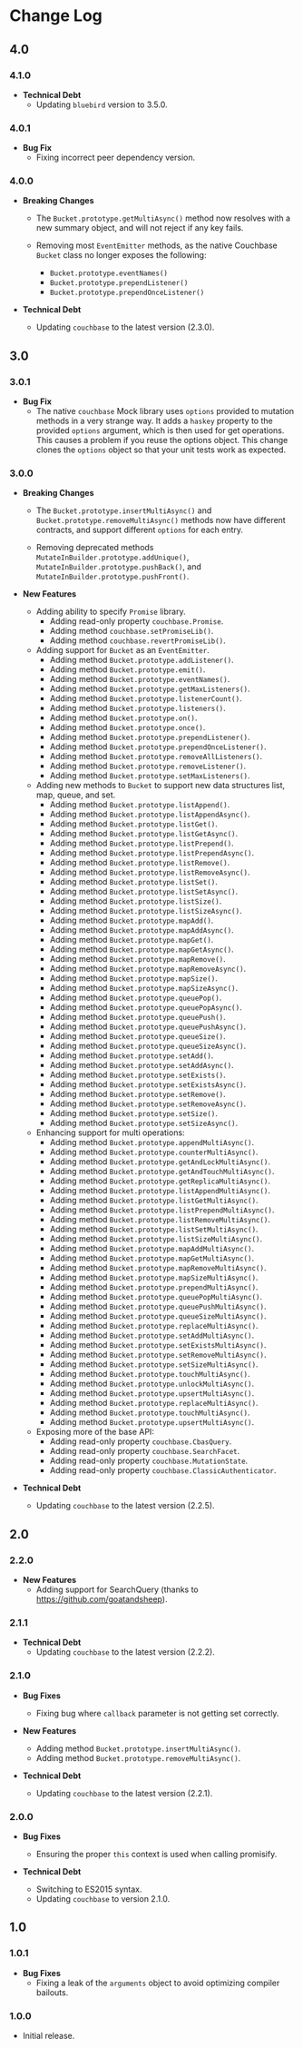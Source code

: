 # Change Log

## 4.0

### 4.1.0

  * __Technical Debt__
    + Updating `bluebird` version to 3.5.0.

### 4.0.1

  * __Bug Fix__
    + Fixing incorrect peer dependency version.

### 4.0.0

  * __Breaking Changes__
    + The `Bucket.prototype.getMultiAsync()` method now resolves with a new summary object, and will not reject if any key fails.

    + Removing most `EventEmitter` methods, as the native Couchbase `Bucket` class no longer exposes the following:
      - `Bucket.prototype.eventNames()`
      - `Bucket.prototype.prependListener()`
      - `Bucket.prototype.prependOnceListener()`

  * __Technical Debt__
    + Updating `couchbase` to the latest version (2.3.0).

## 3.0

### 3.0.1

  * __Bug Fix__
    + The native `couchbase` Mock library uses `options` provided to mutation methods in a very strange way.  It adds a `haskey` property to the provided `options` argument, which is then used for get operations.  This causes a problem if you reuse the options object.  This change clones the `options` object so that your unit tests work as expected.

### 3.0.0

  * __Breaking Changes__
    + The `Bucket.prototype.insertMultiAsync()` and `Bucket.prototype.removeMultiAsync()` methods now have different contracts, and support different `options` for each entry.

    + Removing deprecated methods `MutateInBuilder.prototype.addUnique()`, `MutateInBuilder.prototype.pushBack()`, and `MutateInBuilder.prototype.pushFront()`.

  * __New Features__
    + Adding ability to specify `Promise` library.
      - Adding read-only property `couchbase.Promise`.
      - Adding method `couchbase.setPromiseLib()`.
      - Adding method `couchbase.revertPromiseLib()`.
    + Adding support for `Bucket` as an `EventEmitter`.
      - Adding method `Bucket.prototype.addListener()`.
      - Adding method `Bucket.prototype.emit()`.
      - Adding method `Bucket.prototype.eventNames()`.
      - Adding method `Bucket.prototype.getMaxListeners()`.
      - Adding method `Bucket.prototype.listenerCount()`.
      - Adding method `Bucket.prototype.listeners()`.
      - Adding method `Bucket.prototype.on()`.
      - Adding method `Bucket.prototype.once()`.
      - Adding method `Bucket.prototype.prependListener()`.
      - Adding method `Bucket.prototype.prependOnceListener()`.
      - Adding method `Bucket.prototype.removeAllListeners()`.
      - Adding method `Bucket.prototype.removeListener()`.
      - Adding method `Bucket.prototype.setMaxListeners()`.
    + Adding new methods to `Bucket` to support new data structures list, map, queue, and set.
      - Adding method `Bucket.prototype.listAppend()`.
      - Adding method `Bucket.prototype.listAppendAsync()`.
      - Adding method `Bucket.prototype.listGet()`.
      - Adding method `Bucket.prototype.listGetAsync()`.
      - Adding method `Bucket.prototype.listPrepend()`.
      - Adding method `Bucket.prototype.listPrependAsync()`.
      - Adding method `Bucket.prototype.listRemove()`.
      - Adding method `Bucket.prototype.listRemoveAsync()`.
      - Adding method `Bucket.prototype.listSet()`.
      - Adding method `Bucket.prototype.listSetAsync()`.
      - Adding method `Bucket.prototype.listSize()`.
      - Adding method `Bucket.prototype.listSizeAsync()`.
      - Adding method `Bucket.prototype.mapAdd()`.
      - Adding method `Bucket.prototype.mapAddAsync()`.
      - Adding method `Bucket.prototype.mapGet()`.
      - Adding method `Bucket.prototype.mapGetAsync()`.
      - Adding method `Bucket.prototype.mapRemove()`.
      - Adding method `Bucket.prototype.mapRemoveAsync()`.
      - Adding method `Bucket.prototype.mapSize()`.
      - Adding method `Bucket.prototype.mapSizeAsync()`.
      - Adding method `Bucket.prototype.queuePop()`.
      - Adding method `Bucket.prototype.queuePopAsync()`.
      - Adding method `Bucket.prototype.queuePush()`.
      - Adding method `Bucket.prototype.queuePushAsync()`.
      - Adding method `Bucket.prototype.queueSize()`.
      - Adding method `Bucket.prototype.queueSizeAsync()`.
      - Adding method `Bucket.prototype.setAdd()`.
      - Adding method `Bucket.prototype.setAddAsync()`.
      - Adding method `Bucket.prototype.setExists()`.
      - Adding method `Bucket.prototype.setExistsAsync()`.
      - Adding method `Bucket.prototype.setRemove()`.
      - Adding method `Bucket.prototype.setRemoveAsync()`.
      - Adding method `Bucket.prototype.setSize()`.
      - Adding method `Bucket.prototype.setSizeAsync()`.
    + Enhancing support for multi operations:
      - Adding method `Bucket.prototype.appendMultiAsync()`.
      - Adding method `Bucket.prototype.counterMultiAsync()`.
      - Adding method `Bucket.prototype.getAndLockMultiAsync()`.
      - Adding method `Bucket.prototype.getAndTouchMultiAsync()`.
      - Adding method `Bucket.prototype.getReplicaMultiAsync()`.
      - Adding method `Bucket.prototype.listAppendMultiAsync()`.
      - Adding method `Bucket.prototype.listGetMultiAsync()`.
      - Adding method `Bucket.prototype.listPrependMultiAsync()`.
      - Adding method `Bucket.prototype.listRemoveMultiAsync()`.
      - Adding method `Bucket.prototype.listSetMultiAsync()`.
      - Adding method `Bucket.prototype.listSizeMultiAsync()`.
      - Adding method `Bucket.prototype.mapAddMultiAsync()`.
      - Adding method `Bucket.prototype.mapGetMultiAsync()`.
      - Adding method `Bucket.prototype.mapRemoveMultiAsync()`.
      - Adding method `Bucket.prototype.mapSizeMultiAsync()`.
      - Adding method `Bucket.prototype.prependMultiAsync()`.
      - Adding method `Bucket.prototype.queuePopMultiAsync()`.
      - Adding method `Bucket.prototype.queuePushMultiAsync()`.
      - Adding method `Bucket.prototype.queueSizeMultiAsync()`.
      - Adding method `Bucket.prototype.replaceMultiAsync()`.
      - Adding method `Bucket.prototype.setAddMultiAsync()`.
      - Adding method `Bucket.prototype.setExistsMultiAsync()`.
      - Adding method `Bucket.prototype.setRemoveMultiAsync()`.
      - Adding method `Bucket.prototype.setSizeMultiAsync()`.
      - Adding method `Bucket.prototype.touchMultiAsync()`.
      - Adding method `Bucket.prototype.unlockMultiAsync()`.
      - Adding method `Bucket.prototype.upsertMultiAsync()`.
      - Adding method `Bucket.prototype.replaceMultiAsync()`.
      - Adding method `Bucket.prototype.touchMultiAsync()`.
      - Adding method `Bucket.prototype.upsertMultiAsync()`.
    + Exposing more of the base API:
      - Adding read-only property `couchbase.CbasQuery`.
      - Adding read-only property `couchbase.SearchFacet`.
      - Adding read-only property `couchbase.MutationState`.
      - Adding read-only property `couchbase.ClassicAuthenticator`.

  * __Technical Debt__
    + Updating `couchbase` to the latest version (2.2.5).

## 2.0

### 2.2.0

  * __New Features__
    + Adding support for SearchQuery (thanks to https://github.com/goatandsheep).

### 2.1.1

  * __Technical Debt__
    + Updating `couchbase` to the latest version (2.2.2).

### 2.1.0

* __Bug Fixes__
  + Fixing bug where `callback` parameter is not getting set correctly.

* __New Features__
  + Adding method `Bucket.prototype.insertMultiAsync()`.
  + Adding method `Bucket.prototype.removeMultiAsync()`.

* __Technical Debt__
  + Updating `couchbase` to the latest version (2.2.1).


### 2.0.0
  * __Bug Fixes__
    + Ensuring the proper `this` context is used when calling promisify.

  * __Technical Debt__
    + Switching to ES2015 syntax.
    + Updating `couchbase` to version 2.1.0.

## 1.0

### 1.0.1
  * __Bug Fixes__
    + Fixing a leak of the `arguments` object to avoid optimizing compiler bailouts.

### 1.0.0
  * Initial release.
